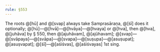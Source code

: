 ```yaml
---
rule: §553
---
```


The roots @[hū] and @[svap] always take Samprasāraṇa, @[śī] does it optionally; @[hū]—@[hvā]—@[hvāya]—@[hvaya] or @[hva], then @[hva], @[juhāva] by § 550, then @[ajuhāvam], @[ajūhavam]; @[svap]—@[svāpaya]—@[svāpa]—@[svapa]—@[suṣupa]—@[asuṣupat]; @[asuṣvapat]; @[śī]—@[aśiśvas], @[aśiśvayas] 1st sing.